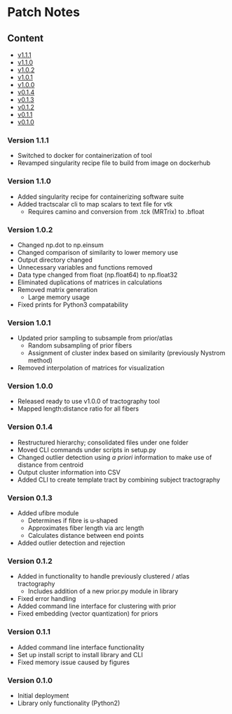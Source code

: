 # Patch Notes

## Content
* [v1.1.1](#v111)
* [v1.1.0](#v110)
* [v1.0.2](#v102)
* [v1.0.1](#v101)
* [v1.0.0](#v100)
* [v0.1.4](#v014)
* [v0.1.3](#v013)
* [v0.1.2](#v012)
* [v0.1.1](#v011)
* [v0.1.0](#v010)

### Version 1.1.1 <a name=v111></a>
* Switched to docker for containerization of tool
* Revamped singularity recipe file to build from image on dockerhub

### Version 1.1.0 <a name=v110></a>
* Added singularity recipe for containerizing software suite
* Added tractscalar cli to map scalars to text file for vtk
    * Requires camino and conversion from .tck (MRTrix) to .bfloat

### Version 1.0.2 <a name=v102></a>
* Changed np.dot to np.einsum
* Changed comparison of similarity to lower memory use
* Output directory changed
* Unnecessary variables and functions removed
* Data type changed from float (np.float64) to np.float32
* Eliminated duplications of matrices in calculations
* Removed matrix generation
    * Large memory usage
* Fixed prints for Python3 compatability

### Version 1.0.1 <a name=v101></a>
* Updated prior sampling to subsample from prior/atlas
    * Random subsampling of prior fibers
    * Assignment of cluster index based on similarity (previously Nystrom method)
* Removed interpolation of matrices for visualization

### Version 1.0.0 <a name=v100></a>
* Released ready to use v1.0.0 of tractography tool
* Mapped length:distance ratio for all fibers

### Version 0.1.4 <a name=v014></a>
* Restructured hierarchy; consolidated files under one folder
* Moved CLI commands under scripts in setup.py
* Changed outlier detection using <i>a priori</i> information to make use of distance from centroid
* Output cluster information into CSV
* Added CLI to create template tract by combining subject tractography

### Version 0.1.3 <a name=v013></a>
* Added ufibre module
    * Determines if fibre is u-shaped
    * Approximates fiber length via arc length
    * Calculates distance between end points
* Added outlier detection and rejection

### Version 0.1.2 <a name=v012></a>
* Added in functionality to handle previously clustered / atlas tractography
    * Includes addition of a new prior.py module in library
* Fixed error handling
* Added command line interface for clustering with prior
* Fixed embedding (vector quantization) for priors

### Version 0.1.1 <a name=v011></a>
* Added command line interface functionality
* Set up install script to install library and CLI
* Fixed memory issue caused by figures

### Version 0.1.0 <a name=v010></a>
* Initial deployment
* Library only functionality (Python2)
